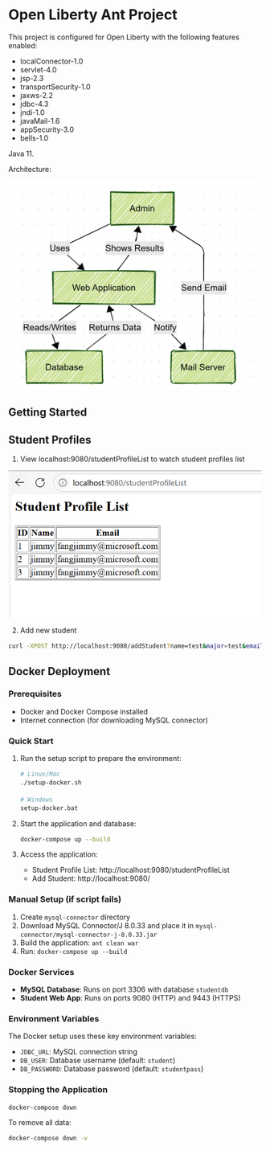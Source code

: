 # Open Liberty Ant Project

This project is configured for Open Liberty with the following features enabled:
- localConnector-1.0
- servlet-4.0
- jsp-2.3
- transportSecurity-1.0
- jaxws-2.2
- jdbc-4.3
- jndi-1.0
- javaMail-1.6
- appSecurity-3.0
- bells-1.0

Java 11.

Architecture:

!["Architecture"](assets/arch.png)

## Getting Started



## Student Profiles

1. View localhost:9080/studentProfileList to watch student profiles list

!["Architecture"](assets/student_profiles_list.png)

2. Add new student

```bash
curl -XPOST http://localhost:9080/addStudent?name=test&major=test&email=test@microsoft.com
```

## Docker Deployment

### Prerequisites
- Docker and Docker Compose installed
- Internet connection (for downloading MySQL connector)

### Quick Start
1. Run the setup script to prepare the environment:
   ```bash
   # Linux/Mac
   ./setup-docker.sh
   
   # Windows
   setup-docker.bat
   ```

2. Start the application and database:
   ```bash
   docker-compose up --build
   ```

3. Access the application:
   - Student Profile List: http://localhost:9080/studentProfileList
   - Add Student: http://localhost:9080/

### Manual Setup (if script fails)
1. Create `mysql-connector` directory
2. Download MySQL Connector/J 8.0.33 and place it in `mysql-connector/mysql-connector-j-8.0.33.jar`
3. Build the application: `ant clean war`
4. Run: `docker-compose up --build`

### Docker Services
- **MySQL Database**: Runs on port 3306 with database `studentdb`
- **Student Web App**: Runs on ports 9080 (HTTP) and 9443 (HTTPS)

### Environment Variables
The Docker setup uses these key environment variables:
- `JDBC_URL`: MySQL connection string
- `DB_USER`: Database username (default: `student`)
- `DB_PASSWORD`: Database password (default: `studentpass`)

### Stopping the Application
```bash
docker-compose down
```

To remove all data:
```bash
docker-compose down -v
```
